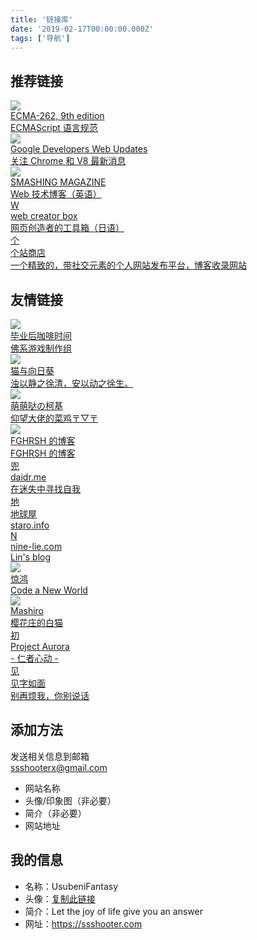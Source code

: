 ```yaml
---
title: '链接库'
date: '2019-02-17T00:00:00.000Z'
tags: ['导航']
---
```


## 推荐链接

<a class="link-card-wrapper" target="_blank" href="https://www.ecma-international.org/ecma-262/9.0/index.html">
    <div class="link-card">
        <img src="https://www.ecma-international.org/ecma-262/9.0/img/ecma-logo.svg">
        <div class="info">
            <div class="title">ECMA-262, 9th edition</div>
            <div class="descript">ECMAScript 语言规范</div>
        </div>
    </div>
</a>

<a class="link-card-wrapper" target="_blank" href="https://developers.google.com/web/updates/">
    <div class="link-card">
        <img src="https://developers.google.cn/web/images/web-fundamentals-icon192x192.png">
        <div class="info">
            <div class="title">Google Developers Web Updates</div>
            <div class="descript">关注 Chrome 和 V8 最新消息</div>
        </div>
    </div>
</a>

<a class="link-card-wrapper" target="_blank" href="https://www.webcreatorbox.com/">
    <div class="link-card">
        <img src="https://www.smashingmagazine.com/images/footer/tablet__left.svg">
        <div class="info">
            <div class="title">SMASHING MAGAZINE</div>
            <div class="descript">Web 技术博客（英语）</div>
        </div>
    </div>
</a>

<a class="link-card-wrapper" target="_blank" href="https://www.webcreatorbox.com/">
    <div class="link-card">
        <div class="noimage">W</div>
        <div class="info">
            <div class="title">web creator box</div>
            <div class="descript">网页创造者的工具箱（日语）</div>
        </div>
    </div>
</a>

<a class="link-card-wrapper" target="_blank" href="https://storeweb.cn/">
    <div class="link-card">
        <div class="noimage">个</div>
        <div class="info">
            <div class="title">个站商店</div>
            <div class="descript">一个精致的，带社交元素的个人网站发布平台，博客收录网站</div>
        </div>
    </div>
</a>

## 友情链接

<a class="link-card-wrapper" target="_blank" href="http://skt-studio.com/">
    <div class="link-card">
        <img src="https://tva4.sinaimg.cn/crop.0.0.690.690.180/c1679d2ajw8epdaoxuxtmj20j60j6mzu.jpg">
        <div class="info">
            <div class="title">毕业后咖啡时间</div>
            <div class="descript">佛系游戏制作组</div>
        </div>
    </div>
</a>

<a class="link-card-wrapper" target="_blank" href="https://imjad.cn/">
    <div class="link-card">
        <img src="https://secure.gravatar.com/avatar/1f1b82f7ab1429a50424ac18dce65e37?s=80&r=X&d=">
        <div class="info">
            <div class="title">猫与向日葵</div>
            <div class="descript">浊以静之徐清，安以动之徐生。</div>
        </div>
    </div>
</a>

<a class="link-card-wrapper" target="_blank" href="https://heroyf.club/">
    <div class="link-card">
        <img src="https://file.heroyf.club/logo.jpg">
        <div class="info">
            <div class="title">萌萌哒の柯基</div>
            <div class="descript">仰望大佬的菜鸡〒▽〒</div>
        </div>
    </div>
</a>

<a class="link-card-wrapper" target="_blank" href="https://www.fghrsh.net/">
    <div class="link-card">
        <img src="https://gravatar.fghrsh.net/avatar/0c5d77513a08b8c3e38336859b53b027?s=80&d=mm&r=G">
        <div class="info">
            <div class="title">FGHRSH 的博客</div>
            <div class="descript">FGHRSH 的博客</div>
        </div>
    </div>
</a>

<a class="link-card-wrapper" target="_blank" href="https://daidr.me/">
    <div class="link-card">
        <div class="noimage">兜</div>
        <div class="info">
            <div class="title">daidr.me</div>
            <div class="descript">在迷失中寻找自我</div>
        </div>
    </div>
</a>

<a class="link-card-wrapper" target="_blank" href="https://www.staro.info/">
    <div class="link-card">
        <div class="noimage">地</div>
        <div class="info">
            <div class="title">地球屋</div>
            <div class="descript">staro.info</div>
        </div>
    </div>
</a>

<a class="link-card-wrapper" target="_blank" href="https://nine-lie.com/">
    <div class="link-card">
        <div class="noimage">N</div>
        <div class="info">
            <div class="title">nine-lie.com</div>
            <div class="descript">Lin's blog</div>
        </div>
    </div>
</a>

<a class="link-card-wrapper" target="_blank" href="https://lzyz.fun/">
    <div class="link-card">
        <img src="https://lzyz.fun/wp-content/uploads/headImg.jpg">
        <div class="info">
            <div class="title">惊鸿</div>
            <div class="descript">Code a New World</div>
        </div>
    </div>
</a>

<a class="link-card-wrapper" target="_blank" href="https://2heng.xin">
    <div class="link-card">
        <img src="https://view.moezx.cc/images/2018/03/27/avatar.jpg">
        <div class="info">
            <div class="title">Mashiro</div>
            <div class="descript">樱花庄的白猫</div>
        </div>
    </div>
</a>

<a class="link-card-wrapper" target="_blank" href="https://mikukonai.com/#/index">
    <div class="link-card">
        <div class="noimage">初</div>
        <div class="info">
            <div class="title">Project Aurora</div>
            <div class="descript">- 仁者心动 -</div>
        </div>
    </div>
</a>

<a class="link-card-wrapper" target="_blank" href="https://hiwannz.com/">
    <div class="link-card">
        <div class="noimage">见</div>
        <div class="info">
            <div class="title">见字如面</div>
            <div class="descript">别再烦我，你别说话</div>
        </div>
    </div>
</a>

## 添加方法

发送相关信息到邮箱<br />ssshooterx@gmail.com

- 网站名称
- 头像/印象图（非必要）
- 简介（非必要）
- 网站地址

## 我的信息

- 名称：UsubeniFantasy
- 头像：[复制此链接](https://i.loli.net/2020/02/17/jrcMkuQxz6Z98H1.png)
- 简介：Let the joy of life give you an answer
- 网址：https://ssshooter.com
